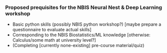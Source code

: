 ### Proposed prequisites for the NBIS Neural Nest & Deep Learning workshop

- Basic python skills (possibly NBIS python workshop?)
[maybe prepare a questionnaire to evaluate actual skills]
- Corresponding to the NBIS Biostatistics/ML knowledge
[otherwise: Calculus/some math at university level?]
- (Completing [currently none-existing] pre-course material/quiz)
